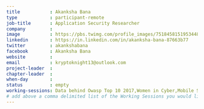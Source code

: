 ```yaml
---
title           : Akanksha Bana
type            : participant-remote
job-title       : Application Security Researcher
company         : 
image           : https://pbs.twimg.com/profile_images/751845815195344896/vc0WUvTr.jpg
linkedin        : https://in.linkedin.com/in/akanksha-bana-87663b77
twitter         : akankshabana
facebook        : Akanksha Bana
website         :
email           : kryptoknight13@outlook.com
project-leader  :
chapter-leader  :
when-day        :
status          : empty
working-sessions: Data behind Owasp Top 10 2017,Women in Cyber,Mobile Security Testing Guide (MSTG),Mobile Security 
# add above a comma delimited list of the Working Sessions you would like to attend (use the session's title)
---
```


<!-- put more details about participant here -->
